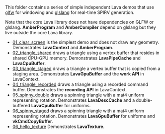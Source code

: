 This folder contains a series of simple independent Lava demos that use
[glfw](https://github.com/glfw/glfw) for windowing and
[glslang](https://github.com/KhronosGroup/glslang) for real-time SPIRV generation.

Note that the core Lava library does not have dependencies on GLFW or glslang. **AmberProgram** and
**AmberCompiler** depend on glslang but they live outside the core Lava library.

- [01_clear_screen](clear_screen.cpp)
  is the simplest demo and does not draw any geometry.
  Demonstrates **LavaContext** and **AmberProgram**.
- [02_triangle_shared](triangle_shared.cpp)
  draws a triangle using a vertex buffer that resides in shared CPU-GPU memory.
  Demonstrates **LavaPipeCache** and **LavaCpuBuffer**.
- [03_triangle_staged](triangle_staged.cpp)
  draws a triangle a vertex buffer that is copied from a staging area.
  Demonstrates **LavaGpuBuffer** and the **work API** in LavaContext.
- [04_triangle_recorded](triangle_recorded.cpp)
  draws a triangle using a recorded command buffer.
  Demonstrates the **recording API** in LavaContext.
- [05_spinny_double](spinny_double.cpp)
  draws a spinning triangle with a mat4 uniform representing rotation.
  Demonstrates **LavaDescCache** and a double-buffered **LavaCpuBuffer** for uniforms.
- [06_spinny_staged](spinny_staged.cpp)
  draws a spinning triangle with a mat4 uniform representing rotation.
  Demonstrates **LavaGpuBuffer** for uniforms and **vkCmdCopyBuffer**.
- [06_hello_texture](hello_texture.cpp)
  Demonstrates **LavaTexture**.
